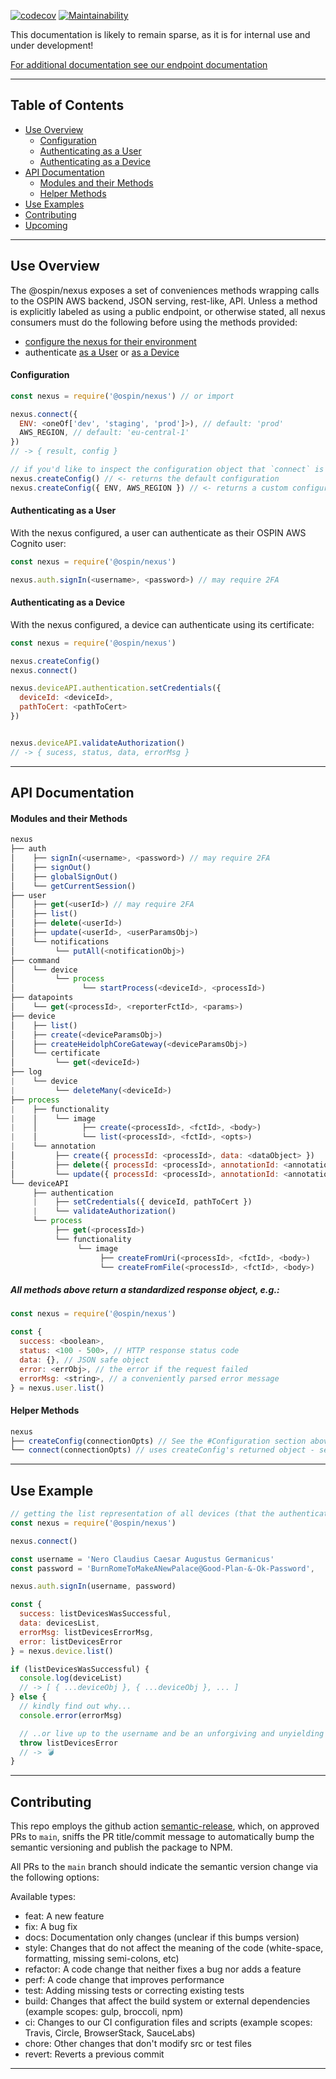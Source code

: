 [![codecov](https://codecov.io/gh/ospin-web-dev/nexus/branch/main/graph/badge.svg?token=Js7X2xLEwB)](https://codecov.io/gh/ospin-web-dev/nexus)
[![Maintainability](https://api.codeclimate.com/v1/badges/a404fb8a258e6f46b81f/maintainability)](https://codeclimate.com/github/ospin-web-dev/nexus/maintainability)

This documentation is likely to remain sparse, as it is for internal use and under development!

[For additional documentation see our endpoint documentation](https://app.swaggerhub.com/apis-docs/OSPIN-Webapp/ospin-rest_api/latest)


---

## Table of Contents

- [Use Overview](#UseOverview)
  - [Configuration](#Configuration)
  - [Authenticating as a User](#Authenticating-as-a-User)
  - [Authenticating as a Device](#Authenticating-as-a-Device)
- [API Documentation](#API-documentation)
  - [Modules and their Methods](#modules-and-their-methods)
  - [Helper Methods](#helper-methods)
- [Use Examples](#Use-Examples)
- [Contributing](#Contributing)
- [Upcoming](#Upcoming)

---

## <a name="UseOverview">Use Overview</a>

The @ospin/nexus exposes a set of conveniences methods wrapping calls to the OSPIN AWS backend, JSON serving, rest-like, API. Unless a method is explicitly labeled as using a public endpoint, or otherwise stated, all nexus consumers must do the following before using the methods provided:
  - [configure the nexus for their environment](#Configuration)
  - authenticate [as a User](#Authenticating-as-a-User) or [as a Device](#Authenticating-as-a-Device)

#### <a name="Configuration">Configuration</a>
```js
const nexus = require('@ospin/nexus') // or import

nexus.connect({
  ENV: <oneOf['dev', 'staging', 'prod']>), // default: 'prod'
  AWS_REGION, // default: 'eu-central-1'
})
// -> { result, config }

// if you'd like to inspect the configuration object that `connect` is ultimately using:
nexus.createConfig() // <- returns the default configuration
nexus.createConfig({ ENV, AWS_REGION }) // <- returns a custom configuration
```

#### <a name="Authenticating-as-a-User">Authenticating as a User</a>

With the nexus configured, a user can authenticate as their OSPIN AWS Cognito user:
```js
const nexus = require('@ospin/nexus')

nexus.auth.signIn(<username>, <password>) // may require 2FA
```

#### <a name="Authenticating-as-a-Device">Authenticating as a Device</a>

With the nexus configured, a device can authenticate using its certificate:
```js
const nexus = require('@ospin/nexus')

nexus.createConfig()
nexus.connect()

nexus.deviceAPI.authentication.setCredentials({
  deviceId: <deviceId>,
  pathToCert: <pathToCert>
})


nexus.deviceAPI.validateAuthorization()
// -> { sucess, status, data, errorMsg }

```
---

## <a name="API-documentation">API Documentation</a>

#### <a name="modules-and-their-methods">Modules and their Methods</a>

```js
nexus
├── auth
│    ├── signIn(<username>, <password>) // may require 2FA
│    ├── signOut()
│    ├── globalSignOut()
│    └── getCurrentSession()
├── user
│    ├── get(<userId>) // may require 2FA
│    ├── list()
│    ├── delete(<userId>)
│    ├── update(<userId>, <userParamsObj>)
│    └── notifications
│         └── putAll(<notificationObj>)
├── command
│    └── device
│         └── process
│               └── startProcess(<deviceId>, <processId>)
├── datapoints
│    └── get(<processId>, <reporterFctId>, <params>)
├── device
│    ├── list()
│    ├── create(<deviceParamsObj>)
│    ├── createHeidolphCoreGateway(<deviceParamsObj>)
│    └── certificate
│         └── get(<deviceId>)
├── log
|    └── device
|         └── deleteMany(<deviceId>)
├── process
|    ├── functionality
|    │    └── image
|    │          ├── create(<processId>, <fctId>, <body>)
|    │          └── list(<processId>, <fctId>, <opts>)
|    └── annotation
│         ├── create({ processId: <processId>, data: <dataObject> })
│         ├── delete({ processId: <processId>, annotationId: <annotationId> })
│         └── update({ processId: <processId>, annotationId: <annotationId>, data: <dataObject> })
└── deviceAPI
     ├── authentication
     |    ├── setCredentials({ deviceId, pathToCert })
     |    └── validateAuthorization()
     └── process
          ├── get(<processId>)
          └── functionality
               └── image
                    ├── createFromUri(<processId>, <fctId>, <body>)
                    └── createFromFile(<processId>, <fctId>, <body>)
```


##### **All methods above return a standardized response object, e.g.:**
```js
const nexus = require('@ospin/nexus')

const {
  success: <boolean>,
  status: <100 - 500>, // HTTP response status code
  data: {}, // JSON safe object
  error: <errObj>, // the error if the request failed
  errorMsg: <string>, // a conveniently parsed error message
} = nexus.user.list()

```

#### <a name="helper-methods">Helper Methods</a>

```js
nexus
├── createConfig(connectionOpts) // See the #Configuration section above
└── connect(connectionOpts) // uses createConfig's returned object - sets the configuration to the nexus
```

---

## <a name="Use-Examples">Use Example</a>
```js
// getting the list representation of all devices (that the authenticated consumer is privileged to)
const nexus = require('@ospin/nexus')

nexus.connect()

const username = 'Nero Claudius Caesar Augustus Germanicus'
const password = 'BurnRomeToMakeANewPalace@Good-Plan-&-Ok-Password',

nexus.auth.signIn(username, password)

const {
  success: listDevicesWasSuccessful,
  data: devicesList,
  errorMsg: listDevicesErrorMsg,
  error: listDevicesError
} = nexus.device.list()

if (listDevicesWasSuccessful) {
  console.log(deviceList)
  // -> [ { ...deviceObj }, { ...deviceObj }, ... ]
} else {
  // kindly find out why...
  console.error(errorMsg)

  // ..or live up to the username and be an unforgiving and unyielding tyrant
  throw listDevicesError
  // -> 💣
}

```

---

## <a name="Contributing">Contributing</a>

This repo employs the github action [semantic-release](https://semantic-release.gitbook.io/semantic-release/), which, on approved PRs to `main`, sniffs the PR title/commit message to automatically bump the semantic versioning and publish the package to NPM.

All PRs to the `main` branch should indicate the semantic version change via the following options:

Available types:
 - feat: A new feature
 - fix: A bug fix
 - docs: Documentation only changes (unclear if this bumps version)
 - style: Changes that do not affect the meaning of the code (white-space, formatting, missing semi-colons, etc)
 - refactor: A code change that neither fixes a bug nor adds a feature
 - perf: A code change that improves performance
 - test: Adding missing tests or correcting existing tests
 - build: Changes that affect the build system or external dependencies (example scopes: gulp, broccoli, npm)
 - ci: Changes to our CI configuration files and scripts (example scopes: Travis, Circle, BrowserStack, SauceLabs)
 - chore: Other changes that don't modify src or test files
 - revert: Reverts a previous commit

---

